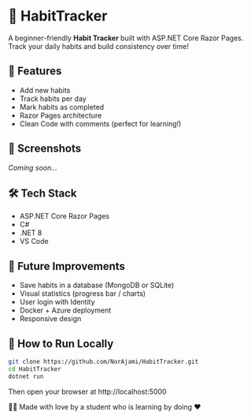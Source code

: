 # 🧠 HabitTracker

A beginner-friendly **Habit Tracker** built with ASP.NET Core Razor Pages.  
Track your daily habits and build consistency over time!

## 🚀 Features

- Add new habits
- Track habits per day
- Mark habits as completed
- Razor Pages architecture
- Clean Code with comments (perfect for learning!)

## 📸 Screenshots

*Coming soon...*

## 🛠️ Tech Stack

- ASP.NET Core Razor Pages
- C#
- .NET 8
- VS Code

## 🧪 Future Improvements

- Save habits in a database (MongoDB or SQLite)
- Visual statistics (progress bar / charts)
- User login with Identity
- Docker + Azure deployment
- Responsive design

## 🧰 How to Run Locally

```bash
git clone https://github.com/NorAjami/HabitTracker.git
cd HabitTracker
dotnet run
```
Then open your browser at http://localhost:5000

🧑‍💻 Made with love by a student who is learning by doing ❤️